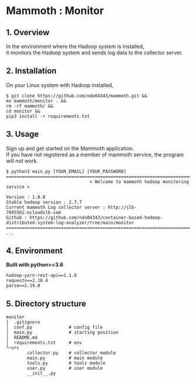 # Mammoth : Monitor

## 1. Overview
In the environment where the Hadoop system is installed, \
it monitors the Hadoop system and sends log data to the collector server.

## 2. Installation
On your Linux system with Hadoop installed,

```
$ git clone https://github.com/ndo04343/mammoth.git &&
mv mammoth/monitor . &&
rm -rf mammoth/ &&
cd monitor &&
pip3 install -r requirements.txt 
```

## 3. Usage
Sign up and get started on the Mammoth application. \
If you have not registered as a member of mammoth service, the program will not work.
```
$ python3 main.py [YOUR_EMAIL] [YOUR_PASSWORD]
======================================================================================================================
                                < Welcome to mammoth hadoop monitoring service >

Version : 1.0.0
Stable hadoop version : 2.7.7
Current mammoth Log collector server : http://slb-7695562.ncloudslb.com
Github : https://github.com/ndo04343/container-based-hadoop-distributed-system-log-analyzer/tree/main/monitor
======================================================================================================================
...
```

## 4. Environment
__Built with python>=3.6__
```
hadoop-yarn-rest-api==1.1.0
requests==2.18.4
parse==1.19.0
```

## 5. Directory structure
```
monitor
│  .gitignore
│  conf.py              # config file
│  main.py              # starting position
│  README.md        
│  requirements.txt     # env
└─src
        collector.py    # collector module
        main.py         # main module
        tools.py        # tools module
        user.py         # user module
        __init__.py
```
